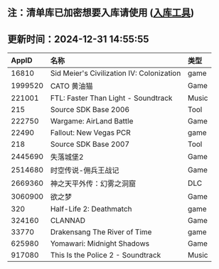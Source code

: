 ## 注：清单库已加密想要入库请使用 ([入库工具](https://github.com/BlankTMing/ManifestAutoUpdate/releases))

## 更新时间：2024-12-31 14:55:55
| AppID | 名称 | 类型  |
| :-------------------- | :----------------------------- | :----------- |
| 16810 | Sid Meier's Civilization IV: Colonization| game |
| 1999520 | CATO 黄油猫| Game |
| 221001 | FTL: Faster Than Light - Soundtrack| Music |
| 215 | Source SDK Base 2006| Tool |
| 222750 | Wargame: AirLand Battle| Game |
| 22490 | Fallout: New Vegas PCR| game |
| 218 | Source SDK Base 2007| Tool |
| 2445690 | 失落城堡2| Game |
| 2514680 | 时空传说-佣兵王战记| Game |
| 2669360 | 神之天平外传：幻雾之洞窟| DLC |
| 3060900 | 欲之梦| Game |
| 320 | Half-Life 2: Deathmatch| game |
| 324160 | CLANNAD| Game |
| 33770 | Drakensang The River of Time| game |
| 625980 | Yomawari: Midnight Shadows| Game |
| 917080 | This Is the Police 2 - Soundtrack| Music |
